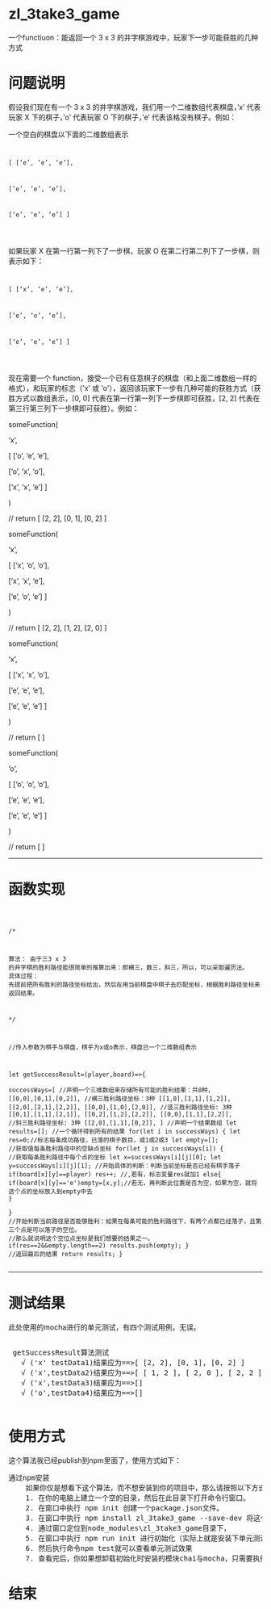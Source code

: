 # zl_3take3_game
一个functiuon：能返回一个 3 x 3 的井字棋游戏中，玩家下一步可能获胜的几种方式


<h1>问题说明</h1>


假设我们现在有一个 3 x 3 的井字棋游戏，我们用一个二维数组代表棋盘，’x’ 代表玩家 X 下的棋子，’o’ 代表玩家 O 下的棋子，’e’ 代表该格没有棋子。例如：

一个空白的棋盘以下面的二维数组表示
<code>

[ [‘e’, ‘e’, ‘e’],

  [‘e’, ‘e’, ‘e’],

  [‘e’, ‘e’, ‘e’] ]

 </code>

如果玩家 X 在第一行第一列下了一步棋，玩家 O 在第二行第二列下了一步棋，则表示如下：
<code>

[ [‘x’, ‘e’, ‘e’],

  [‘e’, ‘o’, ‘e’],

  [‘e’, ‘e’, ‘e’] ]

 </code>

现在需要一个 function，接受一个已有任意棋子的棋盘（和上面二维数组一样的格式），和玩家的标志（’x’ 或 ‘o'），返回该玩家下一步有几种可能的获胜方式（获胜方式以数组表示，[0, 0] 代表在第一行第一列下一步棋即可获胜，[2, 2] 代表在第三行第三列下一步棋即可获胜）。例如：

</code> 

someFunction(

‘x’,

[ [‘o’, ‘e’, ‘e’],

  [‘o’, ‘x’, ‘o’],

  [‘x’, ‘x’, ‘e’] ]

)

// return [ [2, 2], [0, 1], [0, 2] ]

 

someFunction(

‘x’,

[ [‘x’, ‘o’, ‘o’],

  [‘x’, ‘x’, ‘e’],

  [‘e’, ‘o’, ‘e’] ]

)

// return [ [2, 2], [1, 2], [2, 0] ]

 

someFunction(

‘x’,

[ [‘x’, ‘x’, ‘o’],

  [‘e’, ‘e’, ‘e’],

  [‘e’, ‘e’, ‘e’] ]

)

// return [ ]

 

someFunction(

‘o’,

[ [‘o’, ‘o’, ‘o’],

  [‘e’, ‘e’, ‘e’],

  [‘e’, ‘e’, ‘e’] ]

)

// return [ ]
</code>
<hr/>

<h1>函数实现</h1>
<pre>
<code>

/* 

  算法：
       由于三3 x 3 的井字棋的胜利路径能很简单的推算出来：即横三，数三，斜三，所以，可以采取遍历法。
  具体过程：
       先提前把所有胜利的路径坐标给出，然后在用当前棋盘中棋子去匹配坐标，根据胜利路径坐标来返回结果。
	   
*/

//传入参数为棋手与棋盘，棋手为x或o表示，棋盘已一个二维数组表示

let getSuccessResult=(player,board)=>{  
 successWays=[          //声明一个三维数组来存储所有可能的胜利结果：共8种， 
 [[0,0],[0,1],[0,2]],  //横三胜利路径坐标：3种
 [[1,0],[1,1],[1,2]],
 [[2,0],[2,1],[2,2]],
 [[0,0],[1,0],[2,0]],  //竖三胜利路径坐标: 3种
 [[0,1],[1,1],[2,1]],
 [[0,2],[1,2],[2,2]],
 [[0,0],[1,1],[2,2]],  //斜三胜利路径坐标: 3种
 [[2,0],[1,1],[0,2]],
 ]
 //声明一个结果数组
 let results=[];
 //一个循环得到所有的结果
 for(let i in successWays)
 {
   let res=0;//标志每条成功路径，已落的棋子数目，或1或2或3
   let empty=[]; //获取值每条胜利路径中的空缺点坐标
   for(let j in successWays[i])
    {
	   //获取每条胜利路径中每个点的坐标
	   let x=successWays[i][j][0];
	   let y=successWays[i][j][1];
	   //开始具体的判断：判断当前坐标是否已经有棋手落子
	   if(board[x][y]==player) res++; //,若有，标志变量res就加1
	   else{
		   if(board[x][y]=='e')empty=[x,y];//若无，再判断此位置是否为空，如果为空，就将这个点的坐标放入到empty中去
	   }  
    }
  //开始判断当前路径是否能够胜利：如果在每条可能的胜利路径下，有两个点都已经落子，且第三个点是可以落子的空位。
  //那么就说明这个空位点坐标是我们想要的结果之一。
  if(res==2&&empty.length==2) results.push(empty);
 }
 //返回最后的结果
 return results;
}
</code>
</pre>
<hr/>
<h1>测试结果</h1>
此处使用的mocha进行的单元测试，有四个测试用例，无误。
<pre>
</code>
 getSuccessResult算法测试
   √ ('x' testData1)结果应为==>[ [2, 2], [0, 1], [0, 2] ]
   √ ('x',testData2)结果应为==>[ [ 1, 2 ], [ 2, 0 ], [ 2, 2 ] ]
   √ ('x',testData3)结果应为==>[]
   √ ('o',testData4)结果应为==>[]
</code>
</pre> 

<h1>使用方式</h1>

这个算法我已经publish到npm里面了，使用方式如下：

<pre>
通过npm安装
    如果你仅是想看下这个算法，而不想安装到你的项目中，那么请按照以下方式操作：
    1. 在你的电脑上建立一个空的目录，然后在此目录下打开命令行窗口。
    2. 在窗口中执行 npm init 创建一个package.json文件。
    3. 在窗口中执行 npm install zl_3take3_game --save-dev 将这个算法安装到本地。
    4. 通过窗口定位到node_modules\zl_3take3_game目录下，
    5. 在窗口中执行 npm run init 进行初始化（实际上就是安装下单元测试的两个依赖模块chai与mocha）
    6. 然后执行命令npm test就可以查看单元测试效果
    7. 查看完后，你如果想卸载初始化时安装的模块chai与mocha，只需要执行命令npm run uninstall即可
</pre>
<h1>结束</h1>



